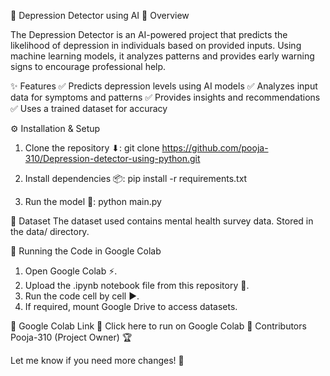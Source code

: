 🧠 Depression Detector using AI
📌 Overview

The Depression Detector is an AI-powered project that predicts the likelihood of depression in individuals based on provided inputs. Using machine learning models, it analyzes patterns and provides early warning signs to encourage professional help.

✨ Features
✅ Predicts depression levels using AI models
✅ Analyzes input data for symptoms and patterns
✅ Provides insights and recommendations
✅ Uses a trained dataset for accuracy

⚙ Installation & Setup
1. Clone the repository ⬇:
git clone https://github.com/pooja-310/Depression-detector-using-python.git

2. Install dependencies 📦:
pip install -r requirements.txt

3. Run the model 🚀:
python main.py

📂 Dataset
The dataset used contains mental health survey data.
Stored in the data/ directory.

🔬 Running the Code in Google Colab
1. Open Google Colab ⚡.
2. Upload the .ipynb notebook file from this repository 📁.
3. Run the code cell by cell ▶.
4. If required, mount Google Drive to access datasets.

📎 Google Colab Link
🔗 Click here to run on Google Colab
👥 Contributors
Pooja-310 (Project Owner) 🏆


Let me know if you need more changes! 🚀



